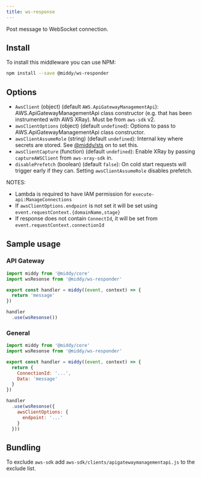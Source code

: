```yaml
---
title: ws-response
---
```


Post message to WebSocket connection.

## Install

To install this middleware you can use NPM:

```bash npm2yarn
npm install --save @middy/ws-responder
```

## Options
- `AwsClient` (object) (default `AWS.ApiGatewayManagementApi`): AWS.ApiGatewayManagementApi class constructor (e.g. that has been instrumented with AWS XRay). Must be from `aws-sdk` v2.
- `awsClientOptions` (object) (default `undefined`): Options to pass to AWS.ApiGatewayManagementApi class constructor.
- `awsClientAssumeRole` (string) (default `undefined`): Internal key where secrets are stored. See [@middy/sts](/docs/middlewares/sts) on to set this.
- `awsClientCapture` (function) (default `undefined`): Enable XRay by passing `captureAWSClient` from `aws-xray-sdk` in.
- `disablePrefetch` (boolean) (default `false`): On cold start requests will trigger early if they can. Setting `awsClientAssumeRole` disables prefetch.

NOTES:
- Lambda is required to have IAM permission for `execute-api:ManageConnections`
- If `awsClientOptions.endpoint` is not set it will be set using `event.requestContext.{domainName,stage}`
- If response does not contain `ConnectId`, it will be set from `event.requestContext.connectionId`

## Sample usage
### API Gateway
```javascript
import middy from '@middy/core'
import wsResonse from '@middy/ws-responder'

export const handler = middy((event, context) => {
  return 'message'
})

handler
  .use(wsResonse())
```

### General
```javascript
import middy from '@middy/core'
import wsResonse from '@middy/ws-responder'

export const handler = middy((event, context) => {
  return {
    ConnectionId: '...',
    Data: 'message'
  }
})

handler
  .use(wsResonse({
    awsClientOptions: {
      endpoint: '...'
    }
  }))
```

## Bundling
To exclude `aws-sdk` add `aws-sdk/clients/apigatewaymanagementapi.js` to the exclude list.
